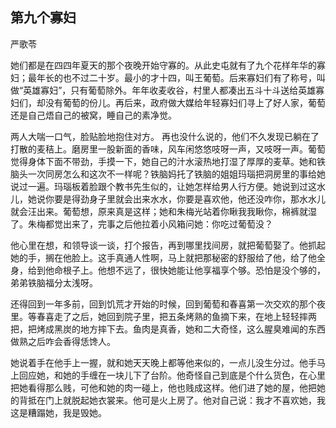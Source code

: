 ## 第九个寡妇

严歌苓

她们都是在四四年夏天的那个夜晚开始守寡的。从此史屯就有了九个花样年华的寡妇；最年长的也不过二十岁。最小的才十四，叫王葡萄。后来寡妇们有了称号，叫做“英雄寡妇”，只有葡萄除外。年年收麦收谷，村里人都凑出五斗十斗送给英雄寡妇们，却没有葡萄的份儿。再后来，政府做大媒给年轻寡妇们寻上了好人家，葡萄还是自己焐自己的被窝，睡自己的素净觉。

两人大喘一口气，脸贴脸地抱住对方。 再也没什么说的，他们不久发现已躺在了打散的麦秸上。磨房里一股新面的香味，风车闲悠悠吱呀一声，又吱呀一声。葡萄觉得身体下面不带劲，手摸一下，她自己的汁水滚热地打湿了厚厚的麦草。她和铁脑头一次同房怎么和这次不一样呢？铁脑妈托了铁脑的姐姐玛瑙把洞房里的事给她说过一遍。玛瑙板着脸跟个教书先生似的，让她怎样给男人行方便。她说到过这水儿，她说你要是得劲身子里就会出来水水，你要是喜欢他，他还没咋你，那水水儿就会汪出来。葡萄想，原来真是这样；她和朱梅光站着你瞅我我瞅你，棉裤就湿了。朱梅都觉出来了，完事之后他拉着小风箱问她：你吃过葡萄没？

他心里在想，和领导谈一谈，打个报告，再到哪里找间房，就把葡萄娶了。他抓起她的手，搁在他脸上。这手真通人性啊，马上就把那秘密的舒服给了他，给了他全身，给到他命根子上。他想不远了，很快她能让他享福享个够。恐怕是没个够的，弟弟铁脑福分太浅呀。

还得回到一年多前，回到饥荒才开始的时候，回到葡萄和春喜第一次交欢的那个夜里。等春喜走了之后，她回到院子里，把五条烤熟的鱼摘下来，在地上轻轻摔两把，把烤成黑炭的地方摔下去。鱼肉是真香，她和二大奇怪，这么腥臭难闻的东西做熟之后咋会香得恁馋人。

她说着手在他手上一握，就和她天天晚上都等他来似的，一点儿没生分过。他手马上回应她，和她的手缠在一块儿下了台阶。他奇怪自己到底是个什么货色，在心里把她看得那么贱，可他和她的肉一碰上，他也贱成这样。他们进了她的屋，他把她的背抵在门上就脱起她衣裳来。他可是火上房了。他对自己说：我才不喜欢她，我这是糟蹋她，我是毁她。
